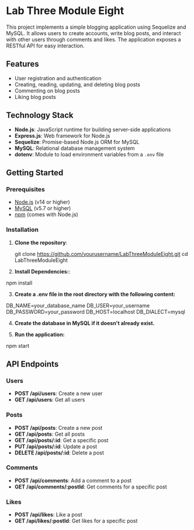 # Lab Three Module Eight

This project implements a simple blogging application using Sequelize and MySQL. It allows users to create accounts, write blog posts, and interact with other users through comments and likes. The application exposes a RESTful API for easy interaction.

## Features

- User registration and authentication
- Creating, reading, updating, and deleting blog posts
- Commenting on blog posts
- Liking blog posts

## Technology Stack

- **Node.js**: JavaScript runtime for building server-side applications
- **Express.js**: Web framework for Node.js
- **Sequelize**: Promise-based Node.js ORM for MySQL
- **MySQL**: Relational database management system
- **dotenv**: Module to load environment variables from a `.env` file

## Getting Started

### Prerequisites

- [Node.js](https://nodejs.org/) (v14 or higher)
- [MySQL](https://www.mysql.com/) (v5.7 or higher)
- [npm](https://www.npmjs.com/) (comes with Node.js)

### Installation

1. **Clone the repository**:

   git clone https://github.com/yourusername/LabThreeModuleEight.git
   cd LabThreeModuleEight

2. **Install Dependencies:**:

npm install

3. **Create a .env file in the root directory with the following content:**

DB_NAME=your_database_name
DB_USER=your_username
DB_PASSWORD=your_password
DB_HOST=localhost
DB_DIALECT=mysql

4. **Create the database in MySQL if it doesn't already exist.**

5. **Run the application:**

npm start

## API Endpoints

### Users

- **POST /api/users**: Create a new user
- **GET /api/users**: Get all users

### Posts

- **POST /api/posts**: Create a new post
- **GET /api/posts**: Get all posts
- **GET /api/posts/:id**: Get a specific post
- **PUT /api/posts/:id**: Update a post
- **DELETE /api/posts/:id**: Delete a post

### Comments

- **POST /api/comments**: Add a comment to a post
- **GET /api/comments/:postId**: Get comments for a specific post

### Likes

- **POST /api/likes**: Like a post
- **GET /api/likes/:postId**: Get likes for a specific post

